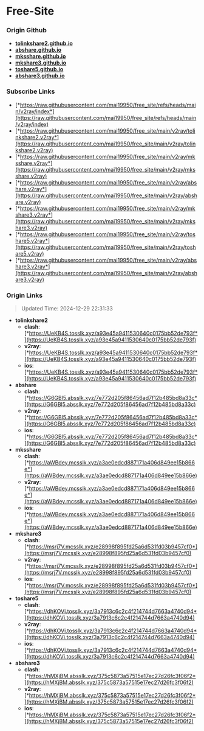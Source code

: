 # Free-Site

### Origin Github

- [**tolinkshare2.github.io**](https://github.com/tolinkshare2/tolinkshare2.github.io)
- [**abshare.github.io**](https://github.com/abshare/abshare.github.io)
- [**mksshare.github.io**](https://github.com/mksshare/mksshare.github.io)
- [**mkshare3.github.io**](https://github.com/mkshare3/mkshare3.github.io)
- [**toshare5.github.io**](https://github.com/toshare5/toshare5.github.io)
- [**abshare3.github.io**](https://github.com/abshare3/abshare3.github.io)

### Subscribe Links

- [*https://raw.githubusercontent.com/mai19950/free_site/refs/heads/main/v2ray/index*](https://raw.githubusercontent.com/mai19950/free_site/refs/heads/main/v2ray/index)
- [*https://raw.githubusercontent.com/mai19950/free_site/main/v2ray/tolinkshare2.v2ray*](https://raw.githubusercontent.com/mai19950/free_site/main/v2ray/tolinkshare2.v2ray)
- [*https://raw.githubusercontent.com/mai19950/free_site/main/v2ray/mksshare.v2ray*](https://raw.githubusercontent.com/mai19950/free_site/main/v2ray/mksshare.v2ray)
- [*https://raw.githubusercontent.com/mai19950/free_site/main/v2ray/abshare.v2ray*](https://raw.githubusercontent.com/mai19950/free_site/main/v2ray/abshare.v2ray)
- [*https://raw.githubusercontent.com/mai19950/free_site/main/v2ray/mkshare3.v2ray*](https://raw.githubusercontent.com/mai19950/free_site/main/v2ray/mkshare3.v2ray)
- [*https://raw.githubusercontent.com/mai19950/free_site/main/v2ray/toshare5.v2ray*](https://raw.githubusercontent.com/mai19950/free_site/main/v2ray/toshare5.v2ray)
- [*https://raw.githubusercontent.com/mai19950/free_site/main/v2ray/abshare3.v2ray*](https://raw.githubusercontent.com/mai19950/free_site/main/v2ray/abshare3.v2ray)

### Origin Links

> Updated Time: 2024-12-29 22:31:33

- **tolinkshare2**
  - **clash**: [*https://UeKB4S.tosslk.xyz/a93e45a9411530640c0175bb52de793f*](https://UeKB4S.tosslk.xyz/a93e45a9411530640c0175bb52de793f)
  - **v2ray**: [*https://UeKB4S.tosslk.xyz/a93e45a9411530640c0175bb52de793f*](https://UeKB4S.tosslk.xyz/a93e45a9411530640c0175bb52de793f)
  - **ios**: [*https://UeKB4S.tosslk.xyz/a93e45a9411530640c0175bb52de793f*](https://UeKB4S.tosslk.xyz/a93e45a9411530640c0175bb52de793f)
- **abshare**
  - **clash**: [*https://G6GBl5.absslk.xyz/7e772d205f86456ad7f12b485bd8a33c*](https://G6GBl5.absslk.xyz/7e772d205f86456ad7f12b485bd8a33c)
  - **v2ray**: [*https://G6GBl5.absslk.xyz/7e772d205f86456ad7f12b485bd8a33c*](https://G6GBl5.absslk.xyz/7e772d205f86456ad7f12b485bd8a33c)
  - **ios**: [*https://G6GBl5.absslk.xyz/7e772d205f86456ad7f12b485bd8a33c*](https://G6GBl5.absslk.xyz/7e772d205f86456ad7f12b485bd8a33c)
- **mksshare**
  - **clash**: [*https://aWBdey.mcsslk.xyz/a3ae0edcd887171a406d849ee15b866e*](https://aWBdey.mcsslk.xyz/a3ae0edcd887171a406d849ee15b866e)
  - **v2ray**: [*https://aWBdey.mcsslk.xyz/a3ae0edcd887171a406d849ee15b866e*](https://aWBdey.mcsslk.xyz/a3ae0edcd887171a406d849ee15b866e)
  - **ios**: [*https://aWBdey.mcsslk.xyz/a3ae0edcd887171a406d849ee15b866e*](https://aWBdey.mcsslk.xyz/a3ae0edcd887171a406d849ee15b866e)
- **mkshare3**
  - **clash**: [*https://msrj7V.mcsslk.xyz/e28998f895fd25a6d531fd03b9457cf0*](https://msrj7V.mcsslk.xyz/e28998f895fd25a6d531fd03b9457cf0)
  - **v2ray**: [*https://msrj7V.mcsslk.xyz/e28998f895fd25a6d531fd03b9457cf0*](https://msrj7V.mcsslk.xyz/e28998f895fd25a6d531fd03b9457cf0)
  - **ios**: [*https://msrj7V.mcsslk.xyz/e28998f895fd25a6d531fd03b9457cf0*](https://msrj7V.mcsslk.xyz/e28998f895fd25a6d531fd03b9457cf0)
- **toshare5**
  - **clash**: [*https://dhKOVi.tosslk.xyz/3a7913c6c2c4f214744d7663a4740d94*](https://dhKOVi.tosslk.xyz/3a7913c6c2c4f214744d7663a4740d94)
  - **v2ray**: [*https://dhKOVi.tosslk.xyz/3a7913c6c2c4f214744d7663a4740d94*](https://dhKOVi.tosslk.xyz/3a7913c6c2c4f214744d7663a4740d94)
  - **ios**: [*https://dhKOVi.tosslk.xyz/3a7913c6c2c4f214744d7663a4740d94*](https://dhKOVi.tosslk.xyz/3a7913c6c2c4f214744d7663a4740d94)
- **abshare3**
  - **clash**: [*https://hMXjBM.absslk.xyz/375c5873a57515e17ec27d26fc3f06f2*](https://hMXjBM.absslk.xyz/375c5873a57515e17ec27d26fc3f06f2)
  - **v2ray**: [*https://hMXjBM.absslk.xyz/375c5873a57515e17ec27d26fc3f06f2*](https://hMXjBM.absslk.xyz/375c5873a57515e17ec27d26fc3f06f2)
  - **ios**: [*https://hMXjBM.absslk.xyz/375c5873a57515e17ec27d26fc3f06f2*](https://hMXjBM.absslk.xyz/375c5873a57515e17ec27d26fc3f06f2)
